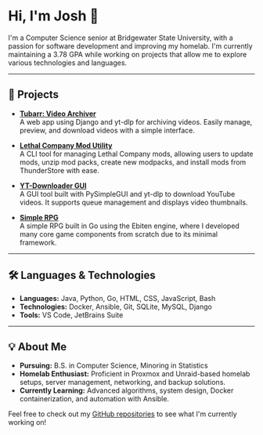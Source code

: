 # Hi, I'm Josh 👋

I'm a Computer Science senior at Bridgewater State University, with a passion for software development and improving my homelab. I'm currently maintaining a 3.78 GPA while working on projects that allow me to explore various technologies and languages.

---

## 🚀 Projects

- **[Tubarr: Video Archiver](https://github.com/Teknicallity/tubarr)**  
  A web app using Django and yt-dlp for archiving videos. Easily manage, preview, and download videos with a simple interface.

- **[Lethal Company Mod Utility](https://github.com/Teknicallity/LC-ModUtility)**  
  A CLI tool for managing Lethal Company mods, allowing users to update mods, unzip mod packs, create new modpacks, and install mods from ThunderStore with ease.

- **[YT-Downloader GUI](https://github.com/Teknicallity/YT-DLP-GUI)**  
  A GUI tool built with PySimpleGUI and yt-dlp to download YouTube videos. It supports queue management and displays video thumbnails.

- **[Simple RPG](https://github.com/Teknicallity/Micro_RPG)**  
  A simple RPG built in Go using the Ebiten engine, where I developed many core game components from scratch due to its minimal framework.


---

## 🛠️ Languages & Technologies

- **Languages:** Java, Python, Go, HTML, CSS, JavaScript, Bash
- **Technologies:** Docker, Ansible, Git, SQLite, MySQL, Django
- **Tools:** VS Code, JetBrains Suite

---

## 💡 About Me

- **Pursuing:** B.S. in Computer Science, Minoring in Statistics
- **Homelab Enthusiast:** Proficient in Proxmox and Unraid-based homelab setups, server management, networking, and backup solutions.
- **Currently Learning:** Advanced algorithms, system design, Docker containerization, and automation with Ansible.

Feel free to check out my [GitHub repositories](https://github.com/Teknicallity?tab=repositories) to see what I'm currently working on!
